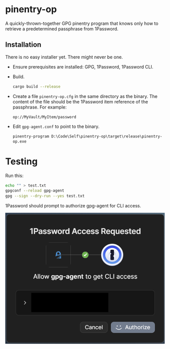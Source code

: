 # pinentry-op

A quickly-thrown-together GPG pinentry program that knows only how to retrieve
a predetermined passphrase from 1Password.

## Installation

There is no easy installer yet.  There might never be one.

- Ensure prerequisites are installed: GPG, 1Password, 1Password CLI.

- Build.

  ```sh
  cargo build --release
  ```

- Create a file `pinentry-op.cfg` in the same directory as the binary.  The
  content of the file should be the 1Password item reference of the passphrase.
  For example:

  ```
  op://MyVault/MyItem/password
  ```

- Edit `gpg-agent.conf` to point to the binary.

  ```properties
  pinentry-program D:\Code\Self\pinentry-op\target\release\pinentry-op.exe
  ```

# Testing

Run this:

```sh
echo "" > test.txt
gpgconf --reload gpg-agent
gpg --sign --dry-run --yes test.txt
```

1Password should prompt to authorize gpg-agent for CLI access.

![1Password authorization prompt screenshot](doc\op-prompt.png)

<!--
Copyright Jeffrey Sharp
SPDX-License-Identifier: ISC
-->
